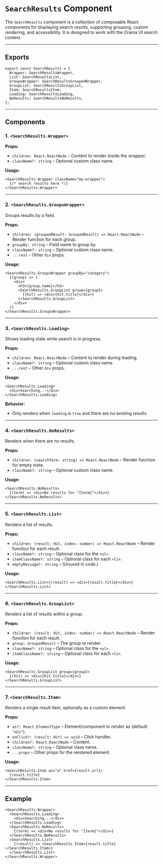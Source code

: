 # `SearchResults` Component

The `SearchResults` component is a collection of composable React components for displaying search results, supporting grouping, custom rendering, and accessibility. It is designed to work with the Orama UI search context.

---

## Exports

```tsx
export const SearchResults = {
  Wrapper: SearchResultsWrapper,
  List: SearchResultsList,
  GroupsWrapper: SearchResultsGroupedWrapper,
  GroupList: SearchResultsGroupList,
  Item: SearchResultsItem,
  Loading: SearchResultsLoading,
  NoResults: SearchResultsNoResults,
};
```

---

## Components

### 1. `<SearchResults.Wrapper>`

**Props:**

- `children: React.ReactNode` – Content to render inside the wrapper.
- `className?: string` – Optional custom class name.

**Usage:**

```tsx
<SearchResults.Wrapper className="my-wrapper">
  {/* search results here */}
</SearchResults.Wrapper>
```

---

### 2. `<SearchResults.GroupsWrapper>`

Groups results by a field.

**Props:**

- `children: (groupedResult: GroupedResult) => React.ReactNode` – Render function for each group.
- `groupBy: string` – Field name to group by.
- `className?: string` – Optional custom class name.
- `...rest` – Other `div` props.

**Usage:**

```tsx
<SearchResults.GroupsWrapper groupBy="category">
  {(group) => (
    <div>
      <h3>{group.name}</h3>
      <SearchResults.GroupList group={group}>
        {(hit) => <div>{hit.title}</div>}
      </SearchResults.GroupList>
    </div>
  )}
</SearchResults.GroupsWrapper>
```

---

### 3. `<SearchResults.Loading>`

Shows loading state while search is in progress.

**Props:**

- `children: React.ReactNode` – Content to render during loading.
- `className?: string` – Optional custom class name.
- `...rest` – Other `div` props.

**Usage:**

```tsx
<SearchResults.Loading>
  <div>Searching...</div>
</SearchResults.Loading>
```

**Behavior:**
- Only renders when `loading` is `true` and there are no existing results

---

### 4. `<SearchResults.NoResults>`

Renders when there are no results.

**Props:**

- `children: (searchTerm: string) => React.ReactNode` – Render function for empty state.
- `className?: string` – Optional custom class name.

**Usage:**

```tsx
<SearchResults.NoResults>
  {(term) => <div>No results for "{term}"</div>}
</SearchResults.NoResults>
```

---

### 5. `<SearchResults.List>`

Renders a list of results.

**Props:**

- `children: (result: Hit, index: number) => React.ReactNode` – Render function for each result.
- `className?: string` – Optional class for the `<ul>`.
- `itemClassName?: string` – Optional class for each `<li>`.
- `emptyMessage?: string` – (Unused in code.)

**Usage:**

```tsx
<SearchResults.List>{(result) => <div>{result.title}</div>}</SearchResults.List>
```

---

### 6. `<SearchResults.GroupList>`

Renders a list of results within a group.

**Props:**

- `children: (result: Hit, index: number) => React.ReactNode` – Render function for each result.
- `group: GroupedResult` – The group to render.
- `className?: string` – Optional class for the `<ul>`.
- `itemClassName?: string` – Optional class for each `<li>`.

**Usage:**

```tsx
<SearchResults.GroupList group={group}>
  {(hit) => <div>{hit.title}</div>}
</SearchResults.GroupList>
```

---

### 7. `<SearchResults.Item>`

Renders a single result item, optionally as a custom element.

**Props:**

- `as?: React.ElementType` – Element/component to render as (default: `"div"`).
- `onClick?: (result: Hit) => void` – Click handler.
- `children?: React.ReactNode` – Content.
- `className?: string` – Optional class name.
- `...props` – Other props for the rendered element.

**Usage:**

```tsx
<SearchResults.Item as="a" href={result.url}>
  {result.title}
</SearchResults.Item>
```

---

## Example

```tsx
<SearchResults.Wrapper>
  <SearchResults.Loading>
    <div>Searching...</div>
  </SearchResults.Loading>
  <SearchResults.NoResults>
    {(term) => <div>No results for "{term}"</div>}
  </SearchResults.NoResults>
  <SearchResults.List>
    {(result) => <SearchResults.Item>{result.title}</SearchResults.Item>}
  </SearchResults.List>
</SearchResults.Wrapper>
```
